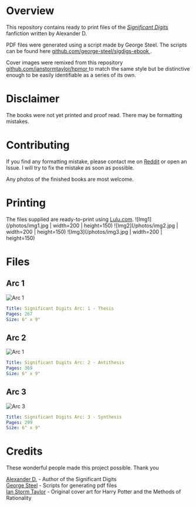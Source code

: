 # Overview
This repository contains ready to print files of the [_Significant Digits_](http://www.anarchyishyperbole.com/p/significant-digits.html) fanfiction written by Alexander D. 

PDF files were generated using a script made by George Steel. The scripts can be found here [ github.com/george-steel/sigdigs-ebook ](https://github.com/george-steel/sigdigs-ebook).

Cover images were remixed from this repository [ github.com/ianstormtaylor/hpmor ](https://github.com/ianstormtaylor/hpmor) to match the same style but be distinctive enough to be easily identifiable as a series of its own.

# Disclaimer
The books were not yet printed and proof read. There may be formatting mistakes.

# Contributing
If you find any formatting mistake, please contact me on [Reddit](https://www.reddit.com/user/KlazikCZ) or open an Issue. I will try to fix the mistake as soon as possible. 

Any photos of the finished books are most welcome.

# Printing
The files supplied are ready-to-print using [Lulu.com](https://www.lulu.com/).
![Img1](/photos/img1.jpg | width=200 | height=150)
![Img2](/photos/img2.jpg | width=200 | height=150)
![Img3](/photos/img3.jpg | width=200 | height=150)

# Files
## Arc 1
![Arc 1](/Arc_1/cover_arc_1.png)

```yaml
Title: Significant Digits Arc: 1 - Thesis
Pages: 267 
Size: 6" x 9"
```

## Arc 2
![Arc 1](/Arc_2/cover_arc_2.png)

```yaml
Title: Significant Digits Arc: 2 - Antithesis
Pages: 369 
Size: 6" x 9"
```

## Arc 3
![Arc 3](/Arc_3/cover_arc_3.png)

```yaml
Title: Significant Digits Arc: 3 - Synthesis
Pages: 299 
Size: 6" x 9"
```

# Credits
These wonderful people made this project possible. Thank you

[Alexander D.](http://www.anarchyishyperbole.com/p/significant-digits.html) - Author of the Significant Digits\
[George Steel](https://github.com/george-steel/sigdigs-ebook) - Scripts for generating pdf files\
[Ian Storm Taylor](https://github.com/ianstormtaylor/hpmor) - Original cover art for Harry Potter and the Methods of Rationality

